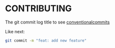 # CONTRIBUTING

The git commit log title to see [conventionalcommits](https://www.conventionalcommits.org/en/v1.0.0/)

Like next:

```bash
git commit -m "feat: add new feature"
```
